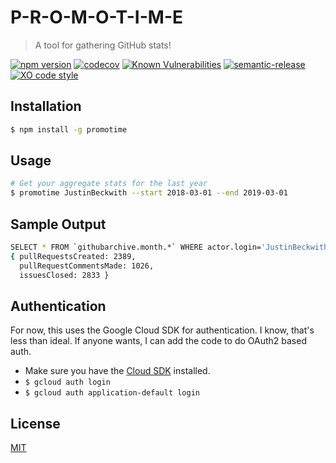 # P-R-O-M-O-T-I-M-E
> A tool for gathering GitHub stats!

[![npm version](https://img.shields.io/npm/v/promotime.svg)](https://www.npmjs.org/package/promotime)
[![codecov](https://codecov.io/gh/JustinBeckwith/promotime/branch/main/graph/badge.svg)](https://codecov.io/gh/JustinBeckwith/promotime)
[![Known Vulnerabilities](https://snyk.io/test/github/JustinBeckwith/promotime/badge.svg)](https://snyk.io/test/github/JustinBeckwith/promotime)
[![semantic-release](https://img.shields.io/badge/%20%20%F0%9F%93%A6%F0%9F%9A%80-semantic--release-e10079.svg)](https://github.com/semantic-release/semantic-release)
[![XO code style](https://shields.io/badge/code_style-5ed9c7?logo=xo&labelColor=gray)](https://github.com/xojs/xo)

## Installation

```sh
$ npm install -g promotime
```

## Usage

```sh
# Get your aggregate stats for the last year
$ promotime JustinBeckwith --start 2018-03-01 --end 2019-03-01
```

## Sample Output

```sh
SELECT * FROM `githubarchive.month.*` WHERE actor.login='JustinBeckwith' AND created_at > '2018-03-01' AND created_at < '2019-03-01'
{ pullRequestsCreated: 2389,
  pullRequestCommentsMade: 1026,
  issuesClosed: 2833 }
```

## Authentication
For now, this uses the Google Cloud SDK for authentication. I know, that's less than ideal.  If anyone wants, I can add the code to do OAuth2 based auth.
- Make sure you have the [Cloud SDK](https://cloud.google.com/sdk) installed.
- `$ gcloud auth login`
- `$ gcloud auth application-default login`

## License
[MIT](LICENSE.md)
